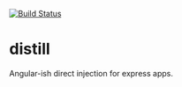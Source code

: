 [![Build Status](https://travis-ci.org/tandrewnichols/distill.png)](https://travis-ci.org/tandrewnichols/distill)

# distill

Angular-ish direct injection for express apps.
